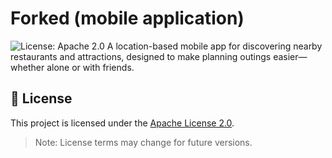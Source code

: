# Forked (mobile application)
![License: Apache 2.0](https://img.shields.io/badge/License-Apache_2.0-blue.svg)
A location-based mobile app for discovering nearby restaurants and attractions, designed to make planning outings easier—whether alone or with friends.

## 📝 License

This project is licensed under the [Apache License 2.0](LICENSE).
> Note: License terms may change for future versions.
